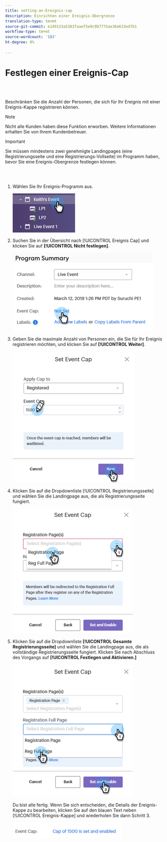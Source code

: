 ```yaml
---
title: setting-an-Ereignis-cap
description: Einrichten einer Ereignis-Obergrenze
translation-type: tm+mt
source-git-commit: e149133a5383faaef5e9c9b7775ae36e633ed7b1
workflow-type: tm+mt
source-wordcount: '183'
ht-degree: 0%

---
```



# Festlegen einer Ereignis-Cap

<br> 

Beschränken Sie die Anzahl der Personen, die sich für Ihr Ereignis mit einer Ereignis-Kappe registrieren können.

>[!NOTE]
>
>Nicht alle Kunden haben diese Funktion erworben. Weitere Informationen erhalten Sie von Ihrem Kundenbetreuer.

>[!IMPORTANT]
>Sie müssen mindestens zwei genehmigte Landingpages (eine Registrierungsseite und eine Registrierungs-Vollseite) im Programm haben, bevor Sie eine Ereignis-Obergrenze festlegen können.

<br> 

1. Wählen Sie Ihr Ereignis-Programm aus.

   ![Bild eins](/help/sky/assets/event-programs/setting-an-event-cap/setting-an-event-cap-1.png)

1. Suchen Sie in der Übersicht nach [!UICONTROL Ereignis Cap] und klicken Sie auf **[!UICONTROL Nicht festlegen]**.

   ![Bild zwei](/help/sky/assets/event-programs/setting-an-event-cap/setting-an-event-cap-2.png)

1. Geben Sie die maximale Anzahl von Personen ein, die Sie für Ihr Ereignis registrieren möchten, und klicken Sie auf **[!UICONTROL Weiter]**.

   ![Bild drei](/help/sky/assets/event-programs/setting-an-event-cap/setting-an-event-cap-3.png)

1. Klicken Sie auf die Dropdownliste [!UICONTROL Registrierungsseite] und wählen Sie die Landingpage aus, die als Registrierungsseite fungiert.

   ![Bild vier](/help/sky/assets/event-programs/setting-an-event-cap/setting-an-event-cap-4.png)

1. Klicken Sie auf die Dropdownliste **[!UICONTROL Gesamte Registrierungsseite]** und wählen Sie die Landingpage aus, die als vollständige Registrierungsseite fungiert. Klicken Sie nach Abschluss des Vorgangs auf **[!UICONTROL Festlegen und Aktivieren.]**

   ![Bild fünf](/help/sky/assets/event-programs/setting-an-event-cap/setting-an-event-cap-5.png)

   Du bist alle fertig. Wenn Sie sich entscheiden, die Details der Ereignis-Kappe zu bearbeiten, klicken Sie auf den blauen Text neben [!UICONTROL Ereignis-Kappe] und wiederholen Sie dann Schritt 3.

   ![Bild sechs](/help/sky/assets/event-programs/setting-an-event-cap/setting-an-event-cap-6.png)
